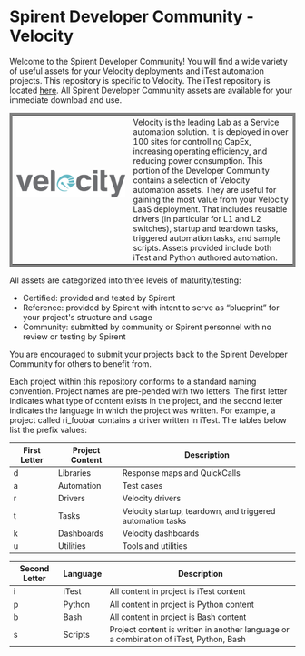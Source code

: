 # Spirent Developer Community - Velocity

Welcome to the Spirent Developer Community! You will find a wide variety of useful assets for your Velocity deployments and iTest automation projects.  This repository is specific to Velocity.  The iTest repository is located [here](https://github.com/Spirent/iTest-assets).  All Spirent Developer Community assets are available for your immediate download and use. 

 <table style="width:100%; border: 5px solid gray;">
  <tr>
     <td style="color:white"><img src="Images/velocity_color.png" alt="Velocity Logo">&emsp;&emsp;&emsp;&emsp;&emsp;&emsp;&emsp;&emsp;&emsp;&emsp;</td> 
    <td style="border: 0px solid black;">Velocity is the leading Lab as a Service automation solution.  It is deployed in over 100 sites for controlling CapEx, increasing operating efficiency, and reducing power consumption.  This portion of the Developer Community contains a selection of Velocity automation assets. They are useful for gaining the most value from your Velocity LaaS deployment. That includes reusable drivers (in particular for L1 and L2 switches), startup and teardown tasks, triggered automation tasks, and sample scripts. Assets provided include both iTest and Python authored automation.</td>
  </tr>
</table>

All assets are categorized into three levels of maturity/testing:
- Certified:  provided and tested by Spirent
- Reference:  provided by Spirent with intent to serve as “blueprint” for your project's structure and usage
- Community:  submitted by community or Spirent personnel with no review or testing by Spirent       

You are encouraged to submit your projects back to the Spirent Developer Community for others to benefit from.

Each project within this repository conforms to a standard naming convention. Project names are pre-pended with two letters. The first letter indicates what type of content exists in the project, and the second letter indicates the language in which the project was written. For example, a project called ri_foobar contains a driver written in iTest. The tables below list the prefix values:

|First Letter|Project Content|Description|
| -------- |-------------| -------------| 
|d|Libraries|Response maps and QuickCalls|
|a|Automation|Test cases|
|r|Drivers|Velocity drivers|
|t|Tasks|Velocity startup, teardown, and triggered automation tasks|
|k|Dashboards|Velocity dashboards|
|u|Utilities|Tools and utilities|

|Second Letter|Language|Description|
| -------- |-------------| -------------|
|i|iTest|All content in project is iTest content|
|p|Python|All content in project is Python content|
|b|Bash|All content in project is Bash content|
|s|Scripts|Project content is written in another language or a combination of iTest, Python, Bash|
